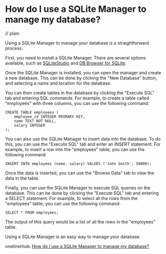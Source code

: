 # How do I use a SQLite Manager to manage my database?
// plain

Using a SQLite Manager to manage your database is a straightforward process.

First, you need to install a SQLite Manager. There are several options available, such as [SQLiteStudio](https://sqlitestudio.pl/index.rvt) and [DB Browser for SQLite](https://sqlitebrowser.org/).

Once the SQLite Manager is installed, you can open the manager and create a new database. This can be done by clicking the "New Database" button, and selecting a name and location for the database.

You can then create tables in the database by clicking the "Execute SQL" tab and entering SQL commands. For example, to create a table called "employees" with three columns, you can use the following command:

```
CREATE TABLE employees (
    employee_id INTEGER PRIMARY KEY,
    name TEXT NOT NULL,
    salary INTEGER
);
```

You can also use the SQLite Manager to insert data into the database. To do this, you can use the "Execute SQL" tab and enter an INSERT statement. For example, to insert a row into the "employees" table, you can use the following command:

```
INSERT INTO employees (name, salary) VALUES ('John Smith', 50000);
```

Once the data is inserted, you can use the "Browse Data" tab to view the data in the table.

Finally, you can use the SQLite Manager to execute SQL queries on the database. This can be done by clicking the "Execute SQL" tab and entering a SELECT statement. For example, to select all the rows from the "employees" table, you can use the following command:

```
SELECT * FROM employees;
```

The output of this query would be a list of all the rows in the "employees" table.

Using a SQLite Manager is an easy way to manage your database.

onelinerhub: [How do I use a SQLite Manager to manage my database?](https://onelinerhub.com/sqlite/how-do-i-use-a-sqlite-manager-to-manage-my-database)